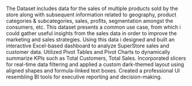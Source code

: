 The Dataset includes data for the sales of multiple products sold by the store along with subsequent information related to geography, product categories & subcategories, sales, profits, segmentation amongst the consumers, etc. This dataset presents a common use case, from which i could gather useful insights from the sales data in order to improve the marketing and sales strategies.
Using this data i designed and built an interactive Excel-based dashboard to analyze SuperStore sales and customer data. Utilized Pivot Tables and Pivot Charts to dynamically summarize KPIs such as Total Customers, Total Sales. Incorporated slicers for real-time data filtering and applied a custom dark-themed layout using aligned shapes and formula-linked text boxes. Created a professional UI resembling BI tools for executive reporting and decision-making.

